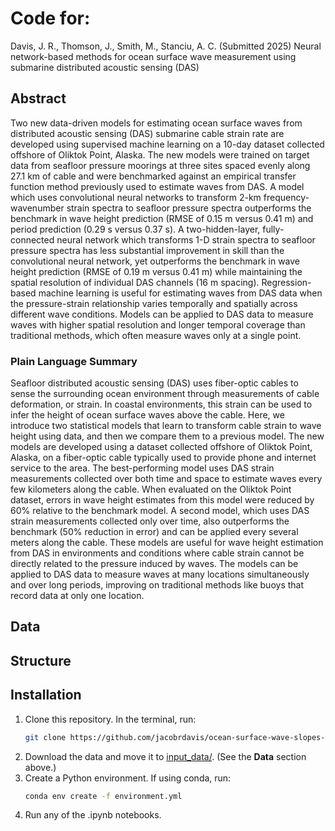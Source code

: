 # Code for:

Davis, J. R., Thomson, J., Smith, M., Stanciu, A. C. (Submitted 2025) Neural network-based methods for ocean surface wave measurement using submarine distributed acoustic sensing (DAS)

## Abstract
Two new data-driven models for estimating ocean surface waves from  distributed acoustic sensing (DAS) submarine cable strain rate are developed using supervised machine learning on a 10-day dataset collected offshore of Oliktok Point, Alaska. The new models were trained on target data from seafloor pressure moorings at three sites spaced evenly along 27.1 km of cable and were benchmarked against an empirical transfer function method previously used to estimate waves from DAS. A model which uses convolutional neural networks to transform 2-km frequency-wavenumber strain spectra to seafloor pressure spectra outperforms the benchmark in wave height prediction (RMSE of 0.15 m versus 0.41 m) and period prediction (0.29 s versus 0.37 s). A two-hidden-layer, fully-connected neural network which transforms 1-D strain spectra to seafloor pressure spectra has less substantial improvement in skill than the convolutional neural network, yet outperforms the benchmark in wave height prediction (RMSE of 0.19 m versus 0.41 m) while maintaining the spatial resolution of individual DAS channels (16 m spacing). Regression-based machine learning is useful for estimating waves from DAS data when the pressure-strain relationship varies temporally and spatially across different wave conditions. Models can be applied to DAS data to measure waves with higher spatial resolution and longer temporal coverage than traditional methods, which often measure waves only at a single point.

### Plain Language Summary
Seafloor distributed acoustic sensing (DAS) uses fiber-optic cables to sense the surrounding ocean environment through measurements of cable deformation, or strain. In coastal environments, this strain can be used to infer the height of ocean surface waves above the cable. Here, we introduce two statistical models that learn to transform cable strain to wave height using data, and then we compare them to a previous model. The new models are developed using a dataset collected offshore of Oliktok Point, Alaska, on a fiber-optic cable typically used to provide phone and internet service to the area. The best-performing model uses DAS strain measurements collected over both time and space to estimate waves every few kilometers along the cable. When evaluated on the Oliktok Point dataset, errors in wave height estimates from this model were reduced by 60\% relative to the benchmark model. A second model, which uses DAS strain measurements collected only over time, also outperforms the benchmark (50\% reduction in error) and can be applied every several meters along the cable. These models are useful for wave height estimation from DAS in environments and conditions where cable strain cannot be directly related to the pressure induced by waves. The models can be applied to DAS data to measure waves at many locations simultaneously and over long periods, improving on traditional methods like buoys that record data at only one location.

<!-- <figure>
   <img src="./publication_figures/fig-alignment_categories_and_mss.png" width="576" alt="Wind-wave alignment categories in the storm-following reference frame and buoy mean square slope versus COAMPS-TC 10-m wind speed, classified by wind-wave alignment.">
   <figcaption><em>Left</em>: Wind-wave alignment categories in a storm-following reference frame; <em>Right</em>: Buoy mean square slope versus COAMPS-TC 10-m wind speed, classified by wind-wave alignment using an energy-weighted wave direction. </figcaption>
</figure> -->

## Data

## Structure

## Installation

1. Clone this repository.  In the terminal, run:
   ```sh
   git clone https://github.com/jacobrdavis/ocean-surface-wave-slopes-and-wind-wave-alignment-observed-in-hurricane-idalia.git
   ```
3. Download the data and move it to [input_data/](input_data/). (See the **Data** section above.)
4. Create a Python environment.  If using conda, run:
   ```sh
   conda env create -f environment.yml
   ```
5. Run any of the .ipynb notebooks.
